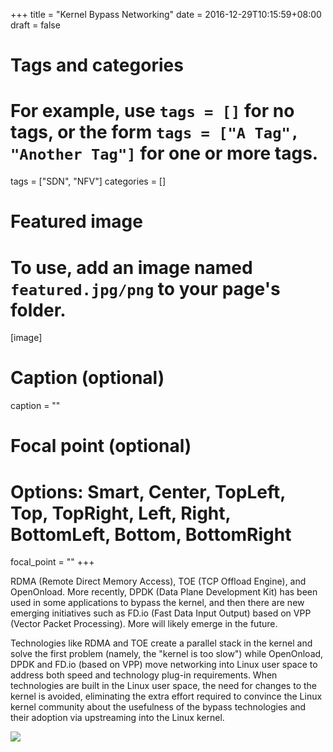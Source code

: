 +++
title = "Kernel Bypass Networking"
date = 2016-12-29T10:15:59+08:00
draft = false

# Tags and categories
# For example, use `tags = []` for no tags, or the form `tags = ["A Tag", "Another Tag"]` for one or more tags.
tags = ["SDN", "NFV"]
categories = []

# Featured image
# To use, add an image named `featured.jpg/png` to your page's folder. 
[image]
  # Caption (optional)
  caption = ""

  # Focal point (optional)
  # Options: Smart, Center, TopLeft, Top, TopRight, Left, Right, BottomLeft, Bottom, BottomRight
  focal_point = ""
+++


RDMA (Remote Direct Memory Access), TOE (TCP Offload Engine), and OpenOnload. More recently, DPDK (Data Plane Development Kit) has been used in some applications to bypass the kernel, and then there are new emerging initiatives such as FD.io (Fast Data Input Output) based on VPP (Vector Packet Processing). More will likely emerge in the future.

Technologies like RDMA and TOE create a parallel stack in the kernel and solve the first problem (namely, the "kernel is too slow") while OpenOnload, DPDK and FD.io (based on VPP) move networking into Linux user space to address both speed and technology plug-in requirements. When technologies are built in the Linux user space, the need for changes to the kernel is avoided, eliminating the extra effort required to convince the Linux kernel community about the usefulness of the bypass technologies and their adoption via upstreaming into the Linux kernel.


![](/img/post/Kernel-Bypass-Networking.png)
